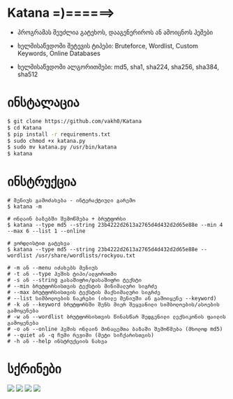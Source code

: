 # Katana =)======>

- პროგრამას შეუძლია გატეხოს, დააგენერიროს ან ამოიცნოს ჰეშები

- ხელმისაწვდომი შეტევის ტიპები: Bruteforce, Wordlist, Custom Keywords, Online Databases

- ხელმისაწვდომი ალგორითმები: md5, sha1, sha224, sha256, sha384, sha512

# ინსტალაცია
```bash
$ git clone https://github.com/vakh0/Katana
$ cd Katana
$ pip install -r requirements.txt
$ sudo chmod +x katana.py
$ sudo mv katana.py /usr/bin/katana
$ katana
```

# ინსტრუქცია
```
# მენიუს გამოძახება - ინტერაქტიული გარემო
$ katana -m

# ონლაინ ბაზებში შემოწმება + ბრუტფორსი
$ katana --type md5 --string 23b4222d2613a2765d4d432d2d65e88e --min 4 --max 6 --list 1 --online

# ვორდლისტით გატეხვა
$ katana --type md5 --string 23b4222d2613a2765d4d432d2d65e88e --wordlist /usr/share/wordlists/rockyou.txt

# -m ან --menu იძახებს მენიუს
# -t ან --type ჰეშის ტიპი/ალგორითმი
# -s ან --string გასაშიფრი/დასაშიფრი ტექსტი
# --min ბრუტფორსისთვის ტექსტის მინიმალური სიგრძე
# --max ბრუტფორსისთვის ტექსტის მაქსიმალური სიგრძე
# --list სიმბოლოების ნაკრები (იხილე მენიუში ან გამოიყენე --keyword)
# -k ან --keyword ბრუტფორსში შენს მიერ შეყვანილი სიმბოლოების/ასოების გამოყენება
# -w ან --wordlist ბრუტფორსისთვის წინასწარ შედგენილი ლექსიკონის ფაილის გამოყენება
# -o ან --online ჰეშის ონლაინ მონაცემთა ბაზაში შემოწმება (მხოლოდ md5)
# --quiet ან -q ჩუმი რეჟიმი (მეტი სიჩქარისთვის)
# -h ან --help ინსტრუქციის ნახვა
```

# სქრინები

![](https://github.com/vakh0/Screenshots/blob/main/Katana/Screenshot%20from%202022-10-16%2017-18-11.png)
![](https://github.com/vakh0/Screenshots/blob/main/Katana/Screenshot%20from%202022-10-16%2017-19-09.png)
![](https://github.com/vakh0/Screenshots/blob/main/Katana/Screenshot%20from%202022-10-16%2017-19-20.png)
![](https://github.com/vakh0/Screenshots/blob/main/Katana/Screenshot%20from%202022-10-16%2017-24-26.png)
